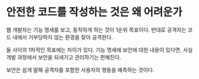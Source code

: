 안전한 코드를 작성하는 것은 왜 어려운가
=

웹 개발자는 기능 명세를 보고, 동작하게 하는 것이 1순위 목표이다.
반대로 공격자는 코드 내에서 거부당하지 않는 환경을 찾아 공격한다.

둘 사이의 1차적인 목표에는 차이가 있다.
기능 명세에 보안에 대한 내용이 있다면, 사실 개발 과정에서 보안을 되새기고 관리하기는 편해진다.

보안은 쉽게 말해 공격자를 포함한 사용자의 행동을 예측하는 것이다.